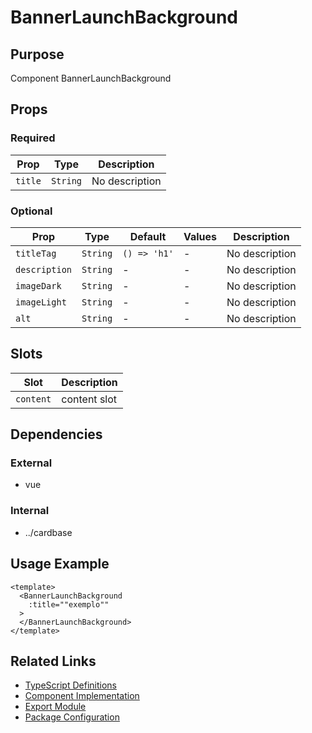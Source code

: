 # BannerLaunchBackground

## Purpose

Component BannerLaunchBackground

## Props

### Required

| Prop    | Type     | Description    |
| ------- | -------- | -------------- |
| `title` | `String` | No description |

### Optional

| Prop          | Type     | Default      | Values | Description    |
| ------------- | -------- | ------------ | ------ | -------------- |
| `titleTag`    | `String` | `() => 'h1'` | -      | No description |
| `description` | `String` | -            | -      | No description |
| `imageDark`   | `String` | -            | -      | No description |
| `imageLight`  | `String` | -            | -      | No description |
| `alt`         | `String` | -            | -      | No description |

## Slots

| Slot      | Description  |
| --------- | ------------ |
| `content` | content slot |

## Dependencies

### External

- vue

### Internal

- ../cardbase

## Usage Example

```vue
<template>
  <BannerLaunchBackground
    :title=""exemplo""
  >
  </BannerLaunchBackground>
</template>
```

## Related Links

- [TypeScript Definitions](./BannerLaunchBackground.d.ts)
- [Component Implementation](./BannerLaunchBackground.vue)
- [Export Module](./bannerlaunchbackground.js)
- [Package Configuration](./package.json)
